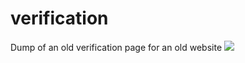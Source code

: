 # verification
Dump of an old verification page for an old website
<img src="https://cdn.discordapp.com/attachments/1395515103058595862/1398516776605585458/image.png?ex=6885a5be&is=6884543e&hm=79e9d58c2fe29df4fb89fa8841b69c3e74ab6288ecbf67363e36f2abc04b6dd2&"/>

